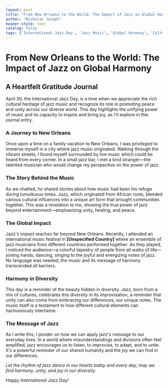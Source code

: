 ```yaml
---
layout: post
title: "From New Orleans to the World: The Impact of Jazz on Global Harmony"
author: "Nicholas Joseph"
header-style: text
catalog: false
tags: ['International Jazz Day', 'Jazz Music', 'Global Harmony', 'Cultural Heritage', 'Unity', 'Peace', 'New Orleans', 'Music Festival', 'Diversity', 'Harmony']
---
```


# From New Orleans to the World: The Impact of Jazz on Global Harmony

## A Heartfelt Gratitude Journal

April 30, the International Jazz Day, is a time when we appreciate the rich cultural heritage of jazz music and recognize its role in promoting peace and unity across our diverse world. This day highlights the unifying power of music and its capacity to inspire and bring joy, as I'll explore in this journal entry.

### **A Journey to New Orleans**

Once upon a time on a family vacation to New Orleans, I was privileged to immerse myself in a city where jazz music originated. Walking through the vibrant streets, I found myself surrounded by live music which could be heard from every corner. In a small jazz bar, I met a kind stranger—the talented musician who would change my perspective on the power of jazz.

### **The Story Behind the Music**

As we chatted, he shared stories about how music had been his refuge during tumultuous times. Jazz, which originated from African roots, blended various cultural influences into a unique art form that brought communities together. This was a revelation to me, showing the true power of jazz beyond entertainment—emphasizing unity, healing, and peace.

### **The Global Impact**

Jazz's impact reaches far beyond New Orleans. Recently, I attended an international music festival in **[Unspecified Country]** where an ensemble of jazz musicians from different countries performed together. As they played, I noticed the audience—a colorful tapestry of people from all walks of life—joining hands, dancing, singing to the joyful and energizing notes of jazz. No language was needed; the music and its message of harmony transcended all barriers.

### **Harmony in Diversity**

This day is a reminder of the beauty hidden in diversity. Jazz, born from a mix of cultures, celebrates this diversity in its improvisation, a reminder that unity can also come from embracing our differences, our unique notes. The music itself is a testament to how different cultural elements can harmoniously intertwine.

### **The Message of Jazz**

As I write this, I ponder on how we can apply jazz's message to our everyday lives. In a world where misunderstandings and divisions often feel amplified, jazz encourages us to listen, to improvise, to adapt, and to unite. It's a powerful reminder of our shared humanity and the joy we can find in our differences.

*Let the rhythm of jazz dance in our hearts today and every day, may we find harmony, unity, and joy in our diversity.*

*Happy International Jazz Day!*